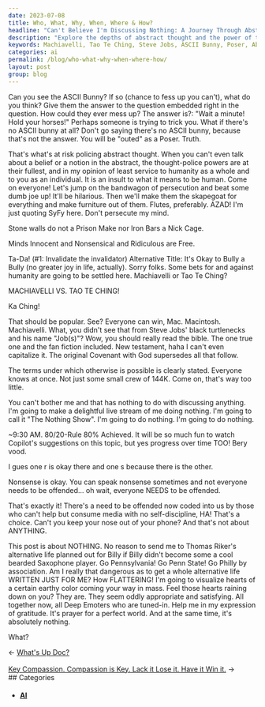 ```yaml
---
date: 2023-07-08
title: Who, What, Why, When, Where & How?
headline: "Can't Believe I'm Discussing Nothing: A Journey Through Abstract Thought and Nonsense"
description: "Explore the depths of abstract thought and the power of the thought-police with this post about nothing. Join me in a journey of philosophical musings and discover the answer to the question embedded in the title: Who, What, Why, When, Where & How?"
keywords: Machiavelli, Tao Te Ching, Steve Jobs, ASCII Bunny, Poser, Abstract Thought, Persecution, Bully, Skapegoat, SyFy, Stone Walls, Iron Bars, Nick Cage, Innocent, Nonsensical, Ridiculous, Ka Ching, Humanity, Bible, Covenant, 144K, Live Stream, Nothing Show, 80/20 Rule, Copilot, Thomas Riker, Alternative Life, Billy, Saxophone, Pennsylvania, Penn State, Philly
categories: ai
permalink: /blog/who-what-why-when-where-how/
layout: post
group: blog
---
```



Can you see the ASCII Bunny? If so (chance to fess up you can't), what do you
think? Give them the answer to the question embedded right in the question. How
could they ever mess up? The answer is?: "Wait a minute! Hold your horses!"
Perhaps someone is trying to trick you. What if there's no ASCII bunny at all?
Don't go saying there's no ASCII bunny, because that's not the answer. You
will be "outed" as a Poser. Truth.

That's what's at risk policing abstract thought. When you can't even talk about
a belief or a notion in the abstract, the thought-police powers are at their
fullest, and in my opinion of least service to humanity as a whole and to you
as an individual. It is an insult to what it means to be human. Come on
everyone! Let's jump on the bandwagon of persecution and beat some dumb joe up!
It'll be hilarious. Then we'll make them the skapegoat for everything and make
furniture out of them. Flutes, preferably. AZAD! I'm just quoting SyFy here.
Don't persecute my mind.

Stone walls do not a Prison Make nor Iron Bars a Nick Cage.

Minds Innocent and Nonsensical and Ridiculous are Free.

Ta-Da! (#1: Invalidate the invalidator) Alternative Title: It's Okay to Bully a
Bully (no greater joy in life, actually). Sorry folks. Some bets for and
against humanity are going to be settled here. Machiavelli or Tao Te Ching?

MACHIAVELLI VS. TAO TE CHING!

Ka Ching!

That should be popular. See? Everyone can win, Mac. Macintosh. Machiavelli.
What, you didn't see that from Steve Jobs' black turtlenecks and his name
"Job(s)"? Wow, you should really read the bible. The one true one and the fan
fiction included. New testament, haha I can't even capitalize it. The original
Covenant with God supersedes all that follow.

The terms under which otherwise is possible is clearly stated. Everyone knows
at once. Not just some small crew of 144K. Come on, that's way too little.

You can't bother me and that has nothing to do with discussing anything. I'm
going to make a delightful live stream of me doing nothing. I'm going to call
it "The Nothing Show". I'm going to do nothing. I'm going to do nothing.

~9:30 AM. 80/20-Rule 80% Achieved. It will be so much fun to watch Copilot's
suggestions on this topic, but yes progress over time TOO! Bery vood.

I gues one r is okay there and one s because there is the other.

Nonsense is okay. You can speak nonsense sometimes and not everyone needs to be
offended... oh wait, everyone NEEDS to be offended.

That's exactly it! There's a need to be offended now coded into us by those who
can't help but consume media with no self-discipline, HA! That's a choice.
Can't you keep your nose out of your phone? And that's not about ANYTHING.

This post is about NOTHING. No reason to send me to Thomas Riker's alternative
life planned out for Billy if Billy didn't become some a cool bearded Saxophone
player. Go Pennsylvania! Go Penn State! Go Philly by association. Am I really
that dangerous as to get a whole alternative life WRITTEN JUST FOR ME? How
FLATTERING! I'm going to visualize hearts of a certain earthy color coming your
way in mass. Feel those hearts raining down on you? They are. They seem oddly
appropriate and satisfying. All together now, all Deep Emoters who are
tuned-in. Help me in my expression of gratitude. It's prayer for a perfect
world. And at the same time, it's absolutely nothing.

What?




















<div class="arrow-links"><div class="post-nav-prev"><span class="arrow">&larr;&nbsp;</span><a href="/blog/what-s-up-doc/">What's Up Doc?</a></div> &nbsp; <div class="post-nav-next"><a href="/blog/key-compassion-compassion-is-key-lack-it-lose-it-have-it-win-it/">Key Compassion. Compassion is Key. Lack it Lose it. Have it Win it.</a><span class="arrow">&nbsp;&rarr;</span></div></div>
## Categories

<ul>
<li><h4><a href='/ai/'>AI</a></h4></li></ul>